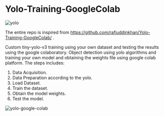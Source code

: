 # Yolo-Training-GoogleColab
![yolo](https://media.giphy.com/media/TFCEbukKRcYKhsSuYS/giphy.gif)

The entire repo is inspired from https://github.com/rafiuddinkhan/Yolo-Training-GoogleColab/ .

Custom tiny-yolo-v3 training using your own dataset and testing the results using the google colaboratory.
Object detection using yolo algorithms and training your own model and obtaining the weights file using google colab 
platform.
The steps includes:

1. Data Acquisition.
2. Data Preparation according to the yolo.
3. Load Dataset.
4. Train the dataset.
5. Obtain the model weights.
6. Test the model.

![yolo-google-colab](https://user-images.githubusercontent.com/10113553/55483057-71968c00-5643-11e9-8f72-c013e9a40dc7.jpg)

